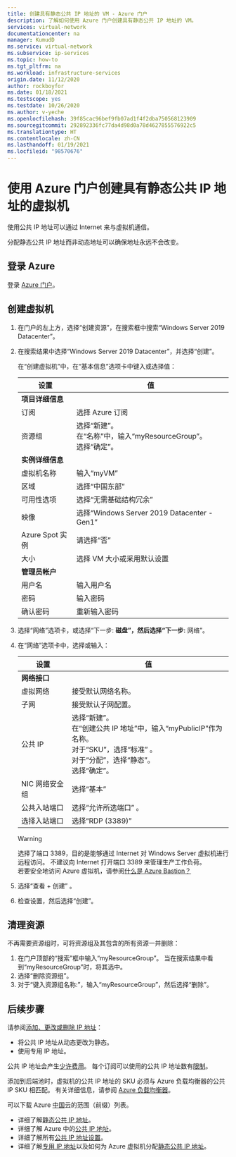 ```yaml
---
title: 创建具有静态公共 IP 地址的 VM - Azure 门户
description: 了解如何使用 Azure 门户创建具有静态公共 IP 地址的 VM。
services: virtual-network
documentationcenter: na
manager: KumudD
ms.service: virtual-network
ms.subservice: ip-services
ms.topic: how-to
ms.tgt_pltfrm: na
ms.workload: infrastructure-services
origin.date: 11/12/2020
author: rockboyfor
ms.date: 01/18/2021
ms.testscope: yes
ms.testdate: 10/26/2020
ms.author: v-yeche
ms.openlocfilehash: 39f85cac96bef9fb07ad1f4f2dba750568123909
ms.sourcegitcommit: 292892336fc77da4d98d0a78d4627855576922c5
ms.translationtype: HT
ms.contentlocale: zh-CN
ms.lasthandoff: 01/19/2021
ms.locfileid: "98570676"
---
```

# <a name="create-a-virtual-machine-with-a-static-public-ip-address-using-the-azure-portal"></a>使用 Azure 门户创建具有静态公共 IP 地址的虚拟机

使用公共 IP 地址可以通过 Internet 来与虚拟机通信。 

分配静态公共 IP 地址而非动态地址可以确保地址永远不会改变。   

## <a name="sign-in-to-azure"></a>登录 Azure

登录 [Azure 门户](https://portal.azure.cn)。

## <a name="create-a-virtual-machine"></a>创建虚拟机

<!--MOONCAKE CUSTOMIZATION  ON Windows Server 2019 Datacenter - Gen1 TILL 01/182021-->

1. 在门户的左上方，选择“创建资源”，在搜索框中搜索“Windows Server 2019 Datacenter”。
    
    <!--Not Available on select **Create a resource** > **Compute** > **Virtual machine**-->
    
2. 在搜索结果中选择“Windows Server 2019 Datacenter”，并选择“创建”。

    在“创建虚拟机”中，在“基本信息”选项卡中键入或选择值：
    
    | 设置 | 值                                          |
    |-----------------------|----------------------------------|
    | **项目详细信息** |  |
    | 订阅 | 选择 Azure 订阅 |
    | 资源组 | 选择“新建”。 <br /> 在“名称”中，输入“myResourceGroup”。 <br /> 选择“确定”。 |
    | **实例详细信息** |  |
    | 虚拟机名称 | 输入“myVM” |
    | 区域 | 选择“中国东部” |
    | 可用性选项 | 选择“无需基础结构冗余” |
    | 映像 | 选择“Windows Server 2019 Datacenter - Gen1” |
    | Azure Spot 实例 | 请选择“否” |
    | 大小 | 选择 VM 大小或采用默认设置 |
    | **管理员帐户** |  |
    | 用户名 | 输入用户名 |
    | 密码 | 输入密码 |
    | 确认密码 | 重新输入密码 |

3. 选择“网络”选项卡，或选择“下一步: **磁盘”，然后选择“下一步:** 网络”。

4. 在“网络”选项卡中，选择或输入：

    | 设置 | 值 |
    |-|-|
    | **网络接口** |  |
    | 虚拟网络 | 接受默认网络名称。 |
    | 子网 | 接受默认子网配置。 |
    | 公共 IP | 选择“新建”。 <br /> 在“创建公共 IP 地址”中，输入“myPublicIP”作为名称。 <br /> 对于“SKU”，选择“标准” 。 <br /> 对于“分配”，选择“静态”。 <br /> 选择“确定”。  |
    | NIC 网络安全组 | 选择“基本”|
    | 公共入站端口 | 选择“允许所选端口”  。 |
    | 选择入站端口 | 选择“RDP (3389)” |

    > [!WARNING]
    > 选择了端口 3389，目的是能够通过 Internet 对 Windows Server 虚拟机进行远程访问。 不建议向 Internet 打开端口 3389 来管理生产工作负荷。 <br /> 若要安全地访问 Azure 虚拟机，请参阅[什么是 Azure Bastion？](https://docs.azure.cn/bastion/bastion-overview)
   
5. 选择“查看 + 创建”  。 
  
6. 检查设置，然后选择“创建”。

## <a name="clean-up-resources"></a>清理资源

不再需要资源组时，可将资源组及其包含的所有资源一并删除：

1. 在门户顶部的“搜索”框中输入“myResourceGroup”。 当在搜索结果中看到“myResourceGroup”时，将其选中。
2. 选择“删除资源组”。
3. 对于“键入资源组名称:”，输入“myResourceGroup”，然后选择“删除”。 

## <a name="next-steps"></a>后续步骤

请参阅[添加、更改或删除 IP 地址](virtual-network-network-interface-addresses.md)：

* 将公共 IP 地址从动态更改为静态。
* 使用专用 IP 地址。

公共 IP 地址会产生[少许费用](https://www.azure.cn/pricing/details/ip-addresses/)。 每个订阅可以使用的公共 IP 地址数有[限制](../azure-resource-manager/management/azure-subscription-service-limits.md?toc=%2fvirtual-network%2ftoc.json#azure-resource-manager-virtual-networking-limits)。

添加到后端池时，虚拟机的公共 IP 地址的 SKU 必须与 Azure 负载均衡器的公共 IP SKU 相匹配。 有关详细信息，请参阅 [Azure 负载均衡器](../load-balancer/skus.md)。

可以下载 Azure [中国](https://www.microsoft.com/download/confirmation.aspx?id=57062)云的范围（前缀）列表。

<!--CORRECT ON confirmation.aspx?id=57062-->

- 详细了解[静态公共 IP 地址](virtual-network-ip-addresses-overview-arm.md#allocation-method)。
- 详细了解 Azure 中的[公共 IP 地址](virtual-network-ip-addresses-overview-arm.md#public-ip-addresses)。
- 详细了解所有[公共 IP 地址设置](virtual-network-public-ip-address.md#create-a-public-ip-address)。
- 详细了解[专用 IP 地址](virtual-network-ip-addresses-overview-arm.md#private-ip-addresses)以及如何为 Azure 虚拟机分配[静态公共 IP 地址](virtual-network-network-interface-addresses.md#add-ip-addresses)。

<!-- Update_Description: update meta properties, wording update, update link -->